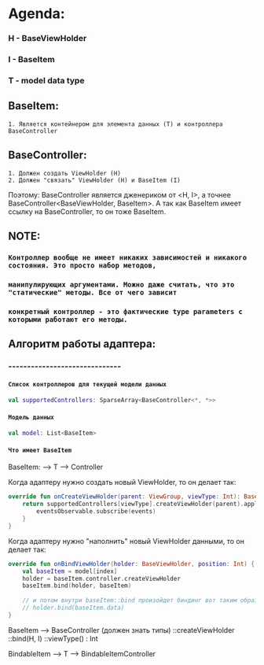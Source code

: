 # Agenda:

### H - BaseViewHolder
### I - BaseItem<H>
### T - model data type

## BaseItem:
	1. Является контейнером для элемента данных (T) и контроллера BaseController

## BaseController:
	1. Должен создать ViewHolder (H)
	2. Должен "связать" ViewHolder (H) и BaseItem (I)
	
Поэтому: 
	BaseController является дженериком от <H, I>, а точнее BaseController<BaseViewHolder, BaseItem<H>>.
	А так как BaseItem имеет ссылку на BaseController, то он тоже BaseItem<H>.

## NOTE: 
### `Контроллер вообще не имеет никаких зависимостей и никакого состояния. Это просто набор методов,`
### `манипулирующих аргументами. Можно даже считать, что это "статические" методы. Все от чего зависит`
### `конкретный контроллер - это фактические type parameters с которыми работают его методы.`


## Алгоритм работы адаптера:
### ------------------------------

#### `Список контроллеров для текущей модели данных`

```kotlin
val supportedControllers: SparseArray<BaseController<*, *>>
```

#### `Модель данных`

```kotlin
val model: List<BaseItem>
```

#### `Что имеет BaseItem`
BaseItem:
 --> T
 --> Controller

Когда адаптеру нужно создать новый ViewHolder, то он делает так:

```kotlin
override fun onCreateViewHolder(parent: ViewGroup, viewType: Int): BaseViewHolder {
    return supportedControllers[viewType].createViewHolder(parent).apply {
        eventsObservable.subscribe(events)
    }
}
```

Когда адаптеру нужно "наполнить" новый ViewHolder данными, то он делает так:

```kotlin
override fun onBindViewHolder(holder: BaseViewHolder, position: Int) {
	val baseItem = model[index]
	holder = baseItem.controller.createViewHolder
	baseItem.bind(holder, baseItem)
	
	// и потом внутри baseItem::bind произойдет биндинг вот таким образом
	// holder.bind(baseItem.data)
}
```

BaseItem
 --> BaseController (должен знать типы)
		::createViewHolder
		::bind(H, I)
		::viewType() : Int
		
 
BindableItem
  --> T
  --> BindableItemController 


  
  
  